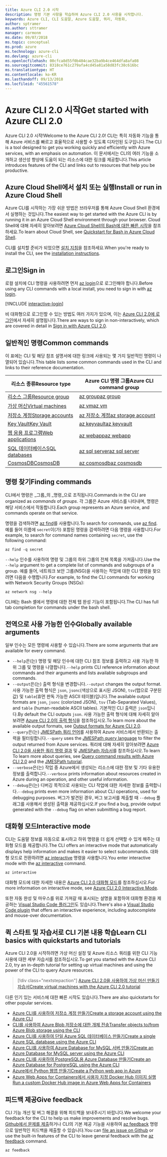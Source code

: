 ```yaml
---
title: Azure CLI 2.0 시작
description: 명령 기본 사항을 학습하여 Azure CLI 2.0 사용을 시작합니다.
keywords: Azure CLI, CLI 도움말, Azure 도움말, 쿼리, 자동화,
author: sptramer
ms.author: sttramer
manager: carmonm
ms.date: 09/07/2018
ms.topic: conceptual
ms.prod: azure
ms.technology: azure-cli
ms.devlang: azure-cli
ms.openlocfilehash: 00cfca8d55f0b404cae32ba9b4ce464dfa8afa08
ms.sourcegitcommit: 8318ce761c279afa4cd45a81a58d83fc38c616bc
ms.translationtype: HT
ms.contentlocale: ko-KR
ms.lasthandoff: 09/13/2018
ms.locfileid: "45561578"
---
```

# <a name="get-started-with-azure-cli-20"></a><span data-ttu-id="5bc4a-104">Azure CLI 2.0 시작</span><span class="sxs-lookup"><span data-stu-id="5bc4a-104">Get started with Azure CLI 2.0</span></span>

<span data-ttu-id="5bc4a-105">Azure CLI 2.0 시작!</span><span class="sxs-lookup"><span data-stu-id="5bc4a-105">Welcome to the Azure CLI 2.0!</span></span> <span data-ttu-id="5bc4a-106">CLI는 특히 자동화 기능을 통해 Azure 서비스를 빠르고 효율적으로 사용할 수 있도록 디자인된 도구입니다.</span><span class="sxs-lookup"><span data-stu-id="5bc4a-106">The CLI is a tool designed to get you working quickly and efficiently with Azure services, with an emphasis on automation.</span></span> <span data-ttu-id="5bc4a-107">이 문서에서는 CLI의 여러 기능을 소개하고 생산성 향상에 도움이 되는 리소스에 대한 링크를 제공합니다.</span><span class="sxs-lookup"><span data-stu-id="5bc4a-107">This article introduces features of the CLI and links out to resources that help you be productive.</span></span>

## <a name="install-or-run-in-azure-cloud-shell"></a><span data-ttu-id="5bc4a-108">Azure Cloud Shell에서 설치 또는 실행</span><span class="sxs-lookup"><span data-stu-id="5bc4a-108">Install or run in Azure Cloud Shell</span></span>

<span data-ttu-id="5bc4a-109">Azure CLI를 시작하는 가장 쉬운 방법은 브라우저를 통해 Azure Cloud Shell 환경에서 실행하는 것입니다.</span><span class="sxs-lookup"><span data-stu-id="5bc4a-109">The easiest way to get started with the Azure CLI is by running it in an Azure Cloud Shell environment through your browser.</span></span> <span data-ttu-id="5bc4a-110">Cloud Shell에 대해 자세히 알아보려면 [Azure Cloud Shell의 Bash에 대한 빠른 시작](/azure/cloud-shell/quickstart)을 참조하세요.</span><span class="sxs-lookup"><span data-stu-id="5bc4a-110">To learn about Cloud Shell, see  [Quickstart for Bash in Azure Cloud Shell](/azure/cloud-shell/quickstart).</span></span>

<span data-ttu-id="5bc4a-111">CLI를 설치할 준비가 되었으면 [설치 지침](install-azure-cli.md)을 참조하세요.</span><span class="sxs-lookup"><span data-stu-id="5bc4a-111">When you're ready to install the CLI, see the [installation instructions](install-azure-cli.md).</span></span>

## <a name="sign-in"></a><span data-ttu-id="5bc4a-112">로그인</span><span class="sxs-lookup"><span data-stu-id="5bc4a-112">Sign in</span></span>

<span data-ttu-id="5bc4a-113">로컬 설치에 CLI 명령을 사용하려면 먼저 [az login](/cli/azure/reference-index#az-login)으로 로그인해야 합니다.</span><span class="sxs-lookup"><span data-stu-id="5bc4a-113">Before using any CLI commands with a local install, you need to sign in with [az login](/cli/azure/reference-index#az-login).</span></span>

[!INCLUDE [interactive-login](includes/interactive-login.md)]

<span data-ttu-id="5bc4a-114">비 대화형으로 로그인할 수 있는 방법도 여러 가지가 있으며, 이는 [Azure CLI 2.0에 로그인](authenticate-azure-cli.md)에서 자세히 설명됩니다.</span><span class="sxs-lookup"><span data-stu-id="5bc4a-114">There are ways to sign in non-interactively, which are covered in detail in [Sign in with Azure CLI 2.0](authenticate-azure-cli.md).</span></span>

## <a name="common-commands"></a><span data-ttu-id="5bc4a-115">일반적인 명령</span><span class="sxs-lookup"><span data-stu-id="5bc4a-115">Common commands</span></span>

<span data-ttu-id="5bc4a-116">이 표에는 CLI 및 해당 참조 설명서에 대한 링크에 사용되는 몇 가지 일반적인 명령이 나열되어 있습니다.</span><span class="sxs-lookup"><span data-stu-id="5bc4a-116">This table lists some common commands used in the CLI and links to their reference documentation.</span></span>

| <span data-ttu-id="5bc4a-117">리소스 종류</span><span class="sxs-lookup"><span data-stu-id="5bc4a-117">Resource type</span></span> | <span data-ttu-id="5bc4a-118">Azure CLI 명령 그룹</span><span class="sxs-lookup"><span data-stu-id="5bc4a-118">Azure CLI command group</span></span> |
|---------------|-------------------------|
| [<span data-ttu-id="5bc4a-119">리소스 그룹</span><span class="sxs-lookup"><span data-stu-id="5bc4a-119">Resource group</span></span>](/azure/azure-resource-manager/resource-group-overview) | [<span data-ttu-id="5bc4a-120">az group</span><span class="sxs-lookup"><span data-stu-id="5bc4a-120">az group</span></span>](/cli/azure/group) |
| [<span data-ttu-id="5bc4a-121">가상 머신</span><span class="sxs-lookup"><span data-stu-id="5bc4a-121">Virtual machines</span></span>](/azure/virtual-machines) | [<span data-ttu-id="5bc4a-122">az vm</span><span class="sxs-lookup"><span data-stu-id="5bc4a-122">az vm</span></span>](/cli/azure/vm) |
| [<span data-ttu-id="5bc4a-123">저장소 계정</span><span class="sxs-lookup"><span data-stu-id="5bc4a-123">Storage accounts</span></span>](/azure/storage/common/storage-introduction) | [<span data-ttu-id="5bc4a-124">az 저장소 계정</span><span class="sxs-lookup"><span data-stu-id="5bc4a-124">az storage account</span></span>](/cli/azure/storage/account) |
| [<span data-ttu-id="5bc4a-125">Key Vault</span><span class="sxs-lookup"><span data-stu-id="5bc4a-125">Key Vault</span></span>](/azure/key-vault/key-vault-whatis) | [<span data-ttu-id="5bc4a-126">az keyvault</span><span class="sxs-lookup"><span data-stu-id="5bc4a-126">az keyvault</span></span>](/cli/azure/keyvault) |
| [<span data-ttu-id="5bc4a-127">웹 응용 프로그램</span><span class="sxs-lookup"><span data-stu-id="5bc4a-127">Web applications</span></span>](/azure/app-service) | [<span data-ttu-id="5bc4a-128">az webapp</span><span class="sxs-lookup"><span data-stu-id="5bc4a-128">az webapp</span></span>](/cli/azure/webapp) |
| [<span data-ttu-id="5bc4a-129">SQL 데이터베이스</span><span class="sxs-lookup"><span data-stu-id="5bc4a-129">SQL databases</span></span>](/azure/sql-database) | [<span data-ttu-id="5bc4a-130">az sql server</span><span class="sxs-lookup"><span data-stu-id="5bc4a-130">az sql server</span></span>](/cli/azure/sql/server) |
| [<span data-ttu-id="5bc4a-131">CosmosDB</span><span class="sxs-lookup"><span data-stu-id="5bc4a-131">CosmosDB</span></span>](/azure/cosmos-db) | [<span data-ttu-id="5bc4a-132">az cosmosdb</span><span class="sxs-lookup"><span data-stu-id="5bc4a-132">az cosmosdb</span></span>](/cli/azure/cosmosdb) |

## <a name="finding-commands"></a><span data-ttu-id="5bc4a-133">명령 찾기</span><span class="sxs-lookup"><span data-stu-id="5bc4a-133">Finding commands</span></span>

<span data-ttu-id="5bc4a-134">CLI에서 명령은 _그룹_의 _명령_으로 조직됩니다.</span><span class="sxs-lookup"><span data-stu-id="5bc4a-134">Commands in the CLI are organized as _commands_ of _groups_.</span></span> <span data-ttu-id="5bc4a-135">각 그룹은 Azure 서비스를 나타내며, 명령은 해당 서비스에서 작동합니다.</span><span class="sxs-lookup"><span data-stu-id="5bc4a-135">Each group represents an Azure service, and commands operate on that service.</span></span>

<span data-ttu-id="5bc4a-136">명령을 검색하려면 [az find](/cli/azure/reference-index#az-find)를 사용합니다.</span><span class="sxs-lookup"><span data-stu-id="5bc4a-136">To search for commands, use [az find](/cli/azure/reference-index#az-find).</span></span> <span data-ttu-id="5bc4a-137">예를 들어 이름에 `secret`이(가) 포함된 명령을 검색하려면 다음 명령을 사용합니다.</span><span class="sxs-lookup"><span data-stu-id="5bc4a-137">For example, to search for command names containing `secret`, use the following command:</span></span>

```azurecli-interactive
az find -q secret
```

<span data-ttu-id="5bc4a-138">`--help` 인수를 사용하여 명령 및 그룹의 하위 그룹의 전체 목록을 가져옵니다.</span><span class="sxs-lookup"><span data-stu-id="5bc4a-138">Use the `--help` argument to get a complete list of commands and subgroups of a group.</span></span> <span data-ttu-id="5bc4a-139">예를 들어, 네트워크 보안 그룹(NSG)을 사용하는 작업에 대한 CLI 명령을 찾으려면 다음을 수행합니다.</span><span class="sxs-lookup"><span data-stu-id="5bc4a-139">For example, to find the CLI commands for working with Network Security Groups (NSGs):</span></span>

```azurecli-interactive
az network nsg --help
```

<span data-ttu-id="5bc4a-140">CLI에는 Bash 셸에서 명령에 대한 전체 탭 완성 기능이 포함됩니다.</span><span class="sxs-lookup"><span data-stu-id="5bc4a-140">The CLI has full tab completion for commands under the bash shell.</span></span>

## <a name="globally-available-arguments"></a><span data-ttu-id="5bc4a-141">전역으로 사용 가능한 인수</span><span class="sxs-lookup"><span data-stu-id="5bc4a-141">Globally available arguments</span></span>

<span data-ttu-id="5bc4a-142">일부 인수는 모든 명령에 사용할 수 있습니다.</span><span class="sxs-lookup"><span data-stu-id="5bc4a-142">There are some arguments that are available for every command.</span></span>

* <span data-ttu-id="5bc4a-143">`--help`은(는) 명령 및 해당 인수에 대한 CLI 참조 정보를 출력하고 사용 가능한 하위 그룹 및 명령을 나열합니다.</span><span class="sxs-lookup"><span data-stu-id="5bc4a-143">`--help` prints CLI reference information about commands and their arguments and lists available subgroups and commands.</span></span>
* <span data-ttu-id="5bc4a-144">`--output`은(는) 출력 형식을 변경합니다.</span><span class="sxs-lookup"><span data-stu-id="5bc4a-144">`--output` changes the output format.</span></span> <span data-ttu-id="5bc4a-145">사용 가능한 출력 형식은 `json`, `jsonc`(색상으로 표시된 JSON), `tsv`(탭으로 구분된 값) 및 `table`(휴먼 판독 가능한 ASCII 테이블)입니다.</span><span class="sxs-lookup"><span data-stu-id="5bc4a-145">The available output formats are `json`, `jsonc` (colorized JSON), `tsv` (Tab-Separated Values), and `table` (human-readable ASCII tables).</span></span> <span data-ttu-id="5bc4a-146">기본적인 CLI 출력은 `json`입니다.</span><span class="sxs-lookup"><span data-stu-id="5bc4a-146">By default the CLI outputs `json`.</span></span> <span data-ttu-id="5bc4a-147">사용 가능한 출력 형식에 대해 자세히 알아보려면 [Azure CLI 2.0의 출력 형식](format-output-azure-cli.md)을 참조하십시오.</span><span class="sxs-lookup"><span data-stu-id="5bc4a-147">To learn more about the available output formats, see [Output formats for Azure CLI 2.0](format-output-azure-cli.md).</span></span>
* <span data-ttu-id="5bc4a-148">`--query`은(는) [JMESPath 쿼리 언어](http://jmespath.org/)를 사용하여 Azure 서비스에서 반환되는 출력을 필터링합니다.</span><span class="sxs-lookup"><span data-stu-id="5bc4a-148">`--query` uses the [JMESPath query language](http://jmespath.org/) to filter the output returned from Azure services.</span></span> <span data-ttu-id="5bc4a-149">쿼리에 대해 자세히 알아보려면 [Azure CLI 2.0을 사용한 쿼리 명령 결과](query-azure-cli.md) 및 [JMESPath 자습서](http://jmespath.org/tutorial.html)를 참조하십시오.</span><span class="sxs-lookup"><span data-stu-id="5bc4a-149">To learn To learn more about queries, see [Query command results with Azure CLI 2.0](query-azure-cli.md) and the [JMESPath tutorial](http://jmespath.org/tutorial.html).</span></span>
* <span data-ttu-id="5bc4a-150">`--verbose`은(는) 작업 중 Azure에서 생성되는 리소스에 대한 정보 및 기타 유용한 정보를 출력합니다.</span><span class="sxs-lookup"><span data-stu-id="5bc4a-150">`--verbose` prints information about resources created in Azure during an operation, and other useful information.</span></span>
* <span data-ttu-id="5bc4a-151">`--debug`은(는) 디버깅 목적으로 사용되는 CLI 작업에 대한 자세한 정보를 출력합니다.</span><span class="sxs-lookup"><span data-stu-id="5bc4a-151">`--debug` prints even more information about CLI operations, used for debugging purposes.</span></span> <span data-ttu-id="5bc4a-152">버그가 발견된 경우, 버그 보고서를 제출할 때 `--debug` 플래그를 사용해서 생성된 출력을 제공하십시오.</span><span class="sxs-lookup"><span data-stu-id="5bc4a-152">If you find a bug, provide output generated with the `--debug` flag on when submitting a bug report.</span></span>

## <a name="interactive-mode"></a><span data-ttu-id="5bc4a-153">대화형 모드</span><span class="sxs-lookup"><span data-stu-id="5bc4a-153">Interactive mode</span></span>

<span data-ttu-id="5bc4a-154">CLI는 도움말 정보를 자동으로 표시하고 하위 명령을 더 쉽게 선택할 수 있게 해주는 대화형 모드를 제공합니다.</span><span class="sxs-lookup"><span data-stu-id="5bc4a-154">The CLI offers an interactive mode that automatically displays help information and makes it easier to select subcommands.</span></span> <span data-ttu-id="5bc4a-155">대화형 모드로 전환하려면 [az interactive](/cli/azure/reference-index#az-interactive) 명령을 사용합니다.</span><span class="sxs-lookup"><span data-stu-id="5bc4a-155">You enter interactive mode with the [az interactive](/cli/azure/reference-index#az-interactive) command.</span></span>

```azurecli-interactive
az interactive
```

<span data-ttu-id="5bc4a-156">대화형 모드에 대한 자세한 내용은 [Azure CLI 2.0 대화형 모드](interactive-azure-cli.md)를 참조하십시오.</span><span class="sxs-lookup"><span data-stu-id="5bc4a-156">For more information on interactive mode, see [Azure CLI 2.0 Interactive Mode](interactive-azure-cli.md).</span></span>

<span data-ttu-id="5bc4a-157">또한 자동 완성 및 마우스를 위로 가져갈 때 표시되는 설명을 포함하여 대화형 환경을 제공하는 [Visual Studio Code 플러그인](https://marketplace.visualstudio.com/items?itemName=ms-vscode.azurecli)도 있습니다.</span><span class="sxs-lookup"><span data-stu-id="5bc4a-157">There's also a [Visual Studio Code plugin](https://marketplace.visualstudio.com/items?itemName=ms-vscode.azurecli) that offers an interactive experience, including autocomplete and mouse-over documentation.</span></span>

## <a name="learn-cli-basics-with-quickstarts-and-tutorials"></a><span data-ttu-id="5bc4a-158">퀵 스타트 및 자습서로 CLI 기본 내용 학습</span><span class="sxs-lookup"><span data-stu-id="5bc4a-158">Learn CLI basics with quickstarts and tutorials</span></span>

<span data-ttu-id="5bc4a-159">Azure CLI 2.0을 시작하려면 가상 머신 설정 및 Azure 리소스 쿼리를 위한 CLI 기능 사용에 대한 세부 자습서를 참조하십시오.</span><span class="sxs-lookup"><span data-stu-id="5bc4a-159">To get you started with the Azure CLI 2.0, try an in-depth tutorial for setting up virtual machines and using the power of the CLI to query Azure resources.</span></span>

> [!div class="nextstepaction"]
> [<span data-ttu-id="5bc4a-160">Azure CLI 2.0을 사용하여 가상 머신 만들기 자습서</span><span class="sxs-lookup"><span data-stu-id="5bc4a-160">Create virtual machines with the Azure CLI 2.0 tutorial</span></span>](azure-cli-vm-tutorial.yml)

<span data-ttu-id="5bc4a-161">다른 인기 있는 서비스에 대한 빠른 시작도 있습니다.</span><span class="sxs-lookup"><span data-stu-id="5bc4a-161">There are also quickstarts for other popular services.</span></span>

* [<span data-ttu-id="5bc4a-162">Azure CLI를 사용하여 저장소 계정 만들기</span><span class="sxs-lookup"><span data-stu-id="5bc4a-162">Create a storage account using the Azure CLI</span></span>](/azure/storage/common/storage-quickstart-create-storage-account-cli)
* [<span data-ttu-id="5bc4a-163">CLI를 사용하여 Azure Blob 저장소에 대한 개체 전송</span><span class="sxs-lookup"><span data-stu-id="5bc4a-163">Transfer objects to/from Azure Blob storage using the CLI</span></span>](/azure/storage/blobs/storage-quickstart-blobs-cli)
* [<span data-ttu-id="5bc4a-164">Azure CLI를 사용하여 단일 Azure SQL 데이터베이스 만들기</span><span class="sxs-lookup"><span data-stu-id="5bc4a-164">Create a single Azure SQL database using the Azure CLI</span></span>](/azure/sql-database/sql-database-get-started-cli)
* [<span data-ttu-id="5bc4a-165">Azure CLI를 사용하여 Azure Database for MySQL 서버 만들기</span><span class="sxs-lookup"><span data-stu-id="5bc4a-165">Create an Azure Database for MySQL server using the Azure CLI</span></span>](/azure/mysql/quickstart-create-mysql-server-database-using-azure-cli)
* [<span data-ttu-id="5bc4a-166">Azure CLI를 사용하여 PostgreSQL용 Azure Database 만들기</span><span class="sxs-lookup"><span data-stu-id="5bc4a-166">Create an Azure Database for PostgreSQL using the Azure CLI</span></span>](/azure/postgresql/quickstart-create-server-database-azure-cli)
* [<span data-ttu-id="5bc4a-167">Azure에서 Python 웹앱 만들기</span><span class="sxs-lookup"><span data-stu-id="5bc4a-167">Create a Python web app in Azure</span></span>](/azure/app-service/app-service-web-get-started-python)
* [<span data-ttu-id="5bc4a-168">Azure Web Apps for Containers에서 사용자 지정 Docker Hub 이미지 실행</span><span class="sxs-lookup"><span data-stu-id="5bc4a-168">Run a custom Docker Hub image in Azure Web Apps for Containers</span></span>](/azure/app-service/containers/quickstart-custom-docker-image)

## <a name="give-feedback"></a><span data-ttu-id="5bc4a-169">피드백 제공</span><span class="sxs-lookup"><span data-stu-id="5bc4a-169">Give feedback</span></span>

<span data-ttu-id="5bc4a-170">CLI 기능 개선 및 버그 해결을 위해 피드백을 보내주시기 바랍니다.</span><span class="sxs-lookup"><span data-stu-id="5bc4a-170">We welcome your feedback for the CLI to help us make improvements and resolve bugs.</span></span> <span data-ttu-id="5bc4a-171">[Github에서 문제를 제출](https://github.com/azure/azure-cli/issues)하거나 CLI의 기본 제공 기능을 사용하여 [az feedback](/cli/azure/reference-index#az-feedback) 명령으로 일반적인 피드백을 제출할 수 있습니다.</span><span class="sxs-lookup"><span data-stu-id="5bc4a-171">You can [file an issue on Github](https://github.com/azure/azure-cli/issues) or use the built-in features of the CLI to leave general feedback with the [az feedback](/cli/azure/reference-index#az-feedback) command.</span></span>

```azurecli-interactive
az feedback
```

